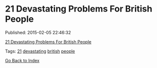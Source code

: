 
# 21 Devastating Problems For British People

Published: 2015-02-05 22:46:32

[21 Devastating Problems For British People](http://www.buzzfeed.com/alanwhite/by-jove-the-struggle-is-real)

Tags: [21](tag-21.md) [devastating](tag-devastating.md) [british](tag-british.md) [people](tag-people.md)

[Go Back to Index](index.md)
